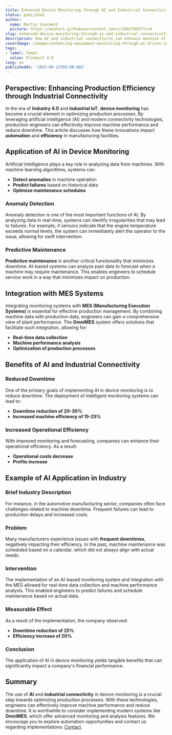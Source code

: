 ```yaml
---
title: Enhanced Device Monitoring through AI and Industrial Connectivity
status: published
author:
  name: Martin Szerment
  picture: https://avatars.githubusercontent.com/u/166378457?v=4
slug: enhanced-device-monitoring-through-ai-and-industrial-connectivity
description: How AI and industrial connectivity can enhance machine efficiency and reduce downtime.
coverImage: /images/enhancing-equipment-monitoring-through-ai-driven-industrial-connectivity-a-practical-approach-for-production-engineers-t.png
tags:
- label: Temat
  value: Przemysł 4.0
lang: en
publishedAt: '2025-06-12T09:00:00Z'
---
```

## Perspective: Enhancing Production Efficiency through Industrial Connectivity

In the era of **Industry 4.0** and **industrial IoT**, **device monitoring** has become a crucial element in optimizing production processes. By leveraging artificial intelligence (AI) and modern connectivity technologies, production engineers can effectively improve machine performance and reduce downtime. This article discusses how these innovations impact **automation** and **efficiency** in manufacturing facilities.

## Application of AI in Device Monitoring

Artificial intelligence plays a key role in analyzing data from machines. With machine learning algorithms, systems can:

- **Detect anomalies** in machine operation
- **Predict failures** based on historical data
- **Optimize maintenance schedules**

### Anomaly Detection

Anomaly detection is one of the most important functions of AI. By analyzing data in real-time, systems can identify irregularities that may lead to failures. For example, if sensors indicate that the engine temperature exceeds normal levels, the system can immediately alert the operator to the issue, allowing for swift intervention.

### Predictive Maintenance

**Predictive maintenance** is another critical functionality that minimizes downtime. AI-based systems can analyze past data to forecast when a machine may require maintenance. This enables engineers to schedule service work in a way that minimizes impact on production.

## Integration with MES Systems

Integrating monitoring systems with **MES (Manufacturing Execution Systems)** is essential for effective production management. By combining machine data with production data, engineers can gain a comprehensive view of plant performance. The **OmniMES** system offers solutions that facilitate such integration, allowing for:

- **Real-time data collection**
- **Machine performance analysis**
- **Optimization of production processes**

## Benefits of AI and Industrial Connectivity

### Reduced Downtime

One of the primary goals of implementing AI in device monitoring is to reduce downtime. The deployment of intelligent monitoring systems can lead to:

- **Downtime reduction of 20-30%**
- **Increased machine efficiency of 15-25%**

### Increased Operational Efficiency

With improved monitoring and forecasting, companies can enhance their operational efficiency. As a result:

- **Operational costs decrease**
- **Profits increase**

## Example of AI Application in Industry

### Brief Industry Description

For instance, in the automotive manufacturing sector, companies often face challenges related to machine downtime. Frequent failures can lead to production delays and increased costs.

### Problem

Many manufacturers experience issues with **frequent downtimes**, negatively impacting their efficiency. In the past, machine maintenance was scheduled based on a calendar, which did not always align with actual needs.

### Intervention

The implementation of an AI-based monitoring system and integration with the MES allowed for real-time data collection and machine performance analysis. This enabled engineers to predict failures and schedule maintenance based on actual data.

### Measurable Effect

As a result of the implementation, the company observed:

- **Downtime reduction of 25%**
- **Efficiency increase of 20%**

### Conclusion

The application of AI in device monitoring yields tangible benefits that can significantly impact a company's financial performance.

## Summary

The use of **AI** and **industrial connectivity** in device monitoring is a crucial step towards optimizing production processes. With these technologies, engineers can effectively improve machine performance and reduce downtime. It is worthwhile to consider implementing modern systems like **OmniMES**, which offer advanced monitoring and analysis features. We encourage you to explore automation opportunities and contact us regarding implementations: [Contact](https://www.omnimes.com/en/contact).
